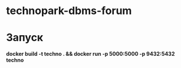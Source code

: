 # technopark-dbms-forum
# Запуск
<b>docker build -t techno . && docker run -p 5000:5000 -p 9432:5432 techno </b>

